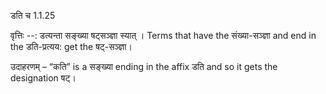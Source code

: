 

 डति च 1.1.25 


वृत्तिः --: डत्यन्ता सङ्ख्या षट्सञ्ज्ञा स्यात् । Terms that have the संख्या-सञ्ज्ञा and end in the डति-प्रत्यय: get the षट्-सञ्ज्ञा।


उदाहरणम् – “कति” is a सङ्ख्या ending in the affix डति and so it gets the designation षट्। 


